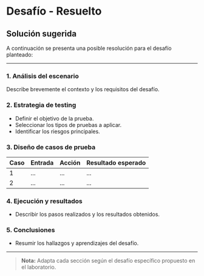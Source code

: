 # Desafío - Resuelto

## Solución sugerida

A continuación se presenta una posible resolución para el desafío planteado:

---

### 1. Análisis del escenario

Describe brevemente el contexto y los requisitos del desafío.

### 2. Estrategia de testing

- Definir el objetivo de la prueba.
- Seleccionar los tipos de pruebas a aplicar.
- Identificar los riesgos principales.

### 3. Diseño de casos de prueba

| Caso | Entrada | Acción | Resultado esperado |
| ---- | ------- | ------ | ------------------ |
| 1    | ...     | ...    | ...                |
| 2    | ...     | ...    | ...                |

### 4. Ejecución y resultados

- Describir los pasos realizados y los resultados obtenidos.

### 5. Conclusiones

- Resumir los hallazgos y aprendizajes del desafío.

---

> **Nota:** Adapta cada sección según el desafío específico propuesto en el laboratorio.
